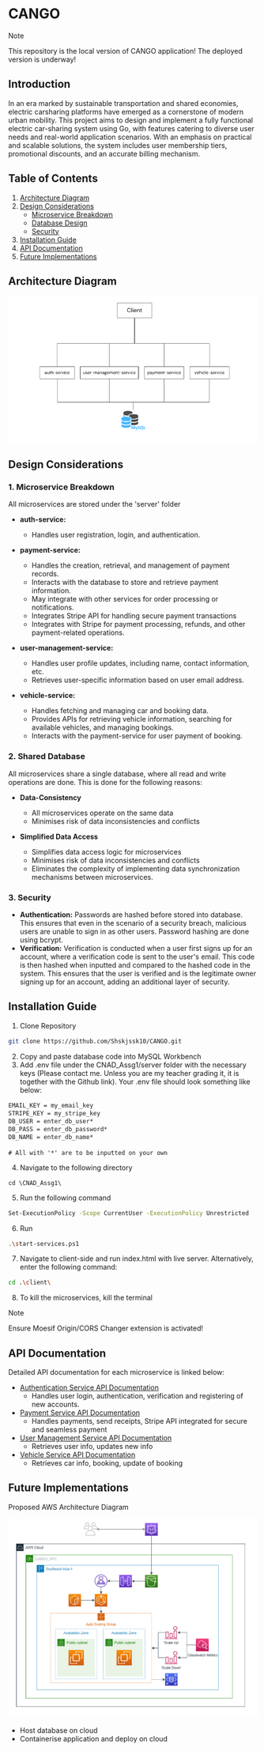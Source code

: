 # CANGO

> [!NOTE]
> This repository is the local version of CANGO application! The deployed version is underway!

## Introduction 
In an era marked by sustainable transportation and shared economies, electric carsharing platforms have emerged as a cornerstone of modern urban mobility. This project aims to design and implement a fully functional electric car-sharing system using Go, with features catering to diverse user needs and real-world application scenarios. With an emphasis on practical and scalable solutions, the system includes user membership tiers, promotional discounts, and an accurate billing mechanism. 

## Table of Contents
1. [Architecture Diagram](#architecture-diagram)
2. [Design Considerations](#design-considerations)
    - [Microservice Breakdown](#1-microservice-breakdown)
    - [Database Design](#2-shared-database)
    - [Security](#3-security)
3. [Installation Guide](#installation-guide)
4. [API Documentation](#api-documentation)
5. [Future Implementations](#future-implementations)

## Architecture Diagram

 ![Updated-Architecture-Diagram](/client/images/architecture-diagram.png)

## Design Considerations

### **1. Microservice Breakdown**

All microservices are stored under the 'server' folder

* **auth-service:**
    * Handles user registration, login, and authentication.

* **payment-service:**
    * Handles the creation, retrieval, and management of payment records.
    * Interacts with the database to store and retrieve payment information.
    * May integrate with other services for order processing or notifications.
    * Integrates Stripe API for handling secure payment transactions
    * Integrates with Stripe for payment processing, refunds, and other payment-related operations.

* **user-management-service:**
    * Handles user profile updates, including name, contact information, etc.
    * Retrieves user-specific information based on user email address.

* **vehicle-service:**
    * Handles fetching and managing car and booking data.
    * Provides APIs for retrieving vehicle information, searching for available vehicles, and managing bookings.
    * Interacts with the payment-service for user payment of booking.


### **2. Shared Database**

All microservices share a single database, where all read and write operations are done. This is done for the following reasons:

* **Data-Consistency** 
    * All microservices operate on the same data
    * Minimises risk of data inconsistencies and conflicts 

* **Simplified Data Access** 
    * Simplifies data access logic for microservices
    * Minimises risk of data inconsistencies and conflicts
    * Eliminates the complexity of implementing data synchronization mechanisms between microservices.

### **3. Security**
* **Authentication:** Passwords are hashed before stored into database. This ensures that even in the scenario of a security breach, malicious users are unable to sign in as other users. Password hashing are done using bcrypt. 
* **Verification:** Verification is conducted when a user first signs up for an account, where a verification code is sent to the user's email. This code is then hashed when inputted and compared to the hashed code in the system. This ensures that the user is verified and is the legitimate owner signing up for an account, adding an additional layer of security.

## Installation Guide

1. Clone Repository 
```bash 
git clone https://github.com/Shskjssk10/CANGO.git
```
2. Copy and paste database code into MySQL Workbench
3. Add .env file under the CNAD_Assg1/server folder with the necessary keys (Please contact me. Unless you are my teacher grading it, it is together with the Github link). Your .env file should look something like below: 
```env
EMAIL_KEY = my_email_key
STRIPE_KEY = my_stripe_key
DB_USER = enter_db_user*
DB_PASS = enter_db_password*
DB_NAME = enter_db_name*

# All with '*' are to be inputted on your own
```
4. Navigate to the following directory 
```
cd \CNAD_Assg1\
```
5. Run the following command 
```bash
Set-ExecutionPolicy -Scope CurrentUser -ExecutionPolicy Unrestricted
```
6. Run 
```bash
.\start-services.ps1
```
7. Navigate to client-side and run index.html with live server. Alternatively, enter  the following command:
```bash
cd .\client\
```
8. To kill the microservices, kill the terminal

> [!NOTE]
> Ensure Moesif Origin/CORS Changer extension is activated!

## API Documentation

Detailed API documentation for each microservice is linked below: 

- [Authentication Service API Documentation](./server/auth-service/auth_service_doc.md)
    - Handles user login, authentication, verification and registering of new accounts.
- [Payment Service API Documentation](./server/payment-service/payment_service_doc.md)
    - Handles payments, send receipts, Stripe API integrated for secure and seamless payment
- [User Management Service API Documentation](./server/user-management-service/user_management_service_doc.md)
    - Retrieves user info, updates new info
- [Vehicle Service API Documentation](./server/vehicle-service/vehicle_service_doc.md)
    - Retrieves car info, booking, update of booking



## Future Implementations

Proposed AWS Architecture Diagram 

 ![AWS-Architecture-Diagram](/client/images/aws-architecture-diagram.png)

- Host database on cloud
- Containerise application and deploy on cloud